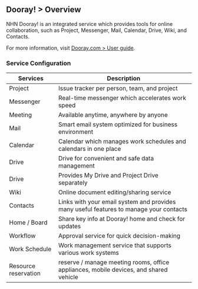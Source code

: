 ﻿
## Dooray! > Overview

NHN Dooray! is an integrated service which provides tools for online collaboration, such as Project, Messenger, Mail, Calendar, Drive, Wiki, and Contacts.

For more information, visit  [Dooray.com > User guide](https://helpdesk.dooray.com/share/pages/4Ws8UzbnT7KbP9R5fAQBjg).


### Service Configuration

|Services|Description|
|---|---|
|Project|Issue tracker per person, team, and project|
|Messenger|Real-time messenger which accelerates work speed|
|Meeting| Available anytime, anywhere by anyone |
|Mail|Smart email system optimized for business environment |
|Calendar|Calendar which manages work schedules and calendars in one place|
|Drive| Drive for convenient and safe data management
|Drive|Provides My Drive and Project Drive separately |
|Wiki| Online document editing/sharing service |
|Contacts| Links with your email system and provides many useful features to manage your contacts |
|Home / Board| Share key info at Dooray! home and check for updates |
|Workflow| Approval service for quick decision-making |
|Work Schedule| Work management service that supports various work systems |
|Resource reservation| reserve / manage meeting rooms, office appliances, mobile devices, and shared vehicle |


